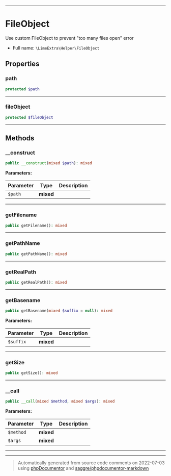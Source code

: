 ***

# FileObject

Use custom FileObject to prevent "too many files open" error



* Full name: `\LimeExtra\Helper\FileObject`



## Properties


### path



```php
protected $path
```






***

### fileObject



```php
protected $fileObject
```






***

## Methods


### __construct



```php
public __construct(mixed $path): mixed
```








**Parameters:**

| Parameter | Type | Description |
|-----------|------|-------------|
| `$path` | **mixed** |  |




***

### getFilename



```php
public getFilename(): mixed
```











***

### getPathName



```php
public getPathName(): mixed
```











***

### getRealPath



```php
public getRealPath(): mixed
```











***

### getBasename



```php
public getBasename(mixed $suffix = null): mixed
```








**Parameters:**

| Parameter | Type | Description |
|-----------|------|-------------|
| `$suffix` | **mixed** |  |




***

### getSize



```php
public getSize(): mixed
```











***

### __call



```php
public __call(mixed $method, mixed $args): mixed
```








**Parameters:**

| Parameter | Type | Description |
|-----------|------|-------------|
| `$method` | **mixed** |  |
| `$args` | **mixed** |  |




***


***
> Automatically generated from source code comments on 2022-07-03 using [phpDocumentor](http://www.phpdoc.org/) and [saggre/phpdocumentor-markdown](https://github.com/Saggre/phpDocumentor-markdown)
